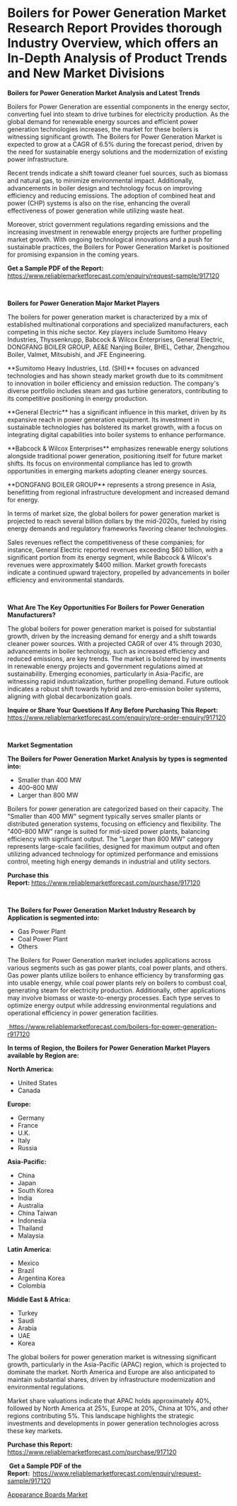 <p><h1>Boilers for Power Generation Market Research Report Provides thorough Industry Overview, which offers an In-Depth Analysis of Product Trends and New Market Divisions</h1></p><p><strong>Boilers for Power Generation Market Analysis and Latest Trends</strong></p>
<p><p>Boilers for Power Generation are essential components in the energy sector, converting fuel into steam to drive turbines for electricity production. As the global demand for renewable energy sources and efficient power generation technologies increases, the market for these boilers is witnessing significant growth. The Boilers for Power Generation Market is expected to grow at a CAGR of 6.5% during the forecast period, driven by the need for sustainable energy solutions and the modernization of existing power infrastructure.</p><p>Recent trends indicate a shift toward cleaner fuel sources, such as biomass and natural gas, to minimize environmental impact. Additionally, advancements in boiler design and technology focus on improving efficiency and reducing emissions. The adoption of combined heat and power (CHP) systems is also on the rise, enhancing the overall effectiveness of power generation while utilizing waste heat.</p><p>Moreover, strict government regulations regarding emissions and the increasing investment in renewable energy projects are further propelling market growth. With ongoing technological innovations and a push for sustainable practices, the Boilers for Power Generation Market is positioned for promising expansion in the coming years.</p></p>
<p><strong>Get a Sample PDF of the Report:&nbsp;</strong> <a href="https://www.reliablemarketforecast.com/enquiry/request-sample/917120?utm_campaign=2441&utm_medium=2&utm_source=Github&utm_content=ia&utm_term=21022025&utm_id=boilers-for-power-generation">https://www.reliablemarketforecast.com/enquiry/request-sample/917120</a></p>
<p>&nbsp;</p>
<p><strong>Boilers for Power Generation Major Market Players</strong></p>
<p><p>The boilers for power generation market is characterized by a mix of established multinational corporations and specialized manufacturers, each competing in this niche sector. Key players include Sumitomo Heavy Industries, Thyssenkrupp, Babcock & Wilcox Enterprises, General Electric, DONGFANG BOILER GROUP, AE&E Nanjing Boiler, BHEL, Cethar, Zhengzhou Boiler, Valmet, Mitsubishi, and JFE Engineering.</p><p>**Sumitomo Heavy Industries, Ltd. (SHI)** focuses on advanced technologies and has shown steady market growth due to its commitment to innovation in boiler efficiency and emission reduction. The company's diverse portfolio includes steam and gas turbine generators, contributing to its competitive positioning in energy production.</p><p>**General Electric** has a significant influence in this market, driven by its expansive reach in power generation equipment. Its investment in sustainable technologies has bolstered its market growth, with a focus on integrating digital capabilities into boiler systems to enhance performance. </p><p>**Babcock & Wilcox Enterprises** emphasizes renewable energy solutions alongside traditional power generation, positioning itself for future market shifts. Its focus on environmental compliance has led to growth opportunities in emerging markets adopting cleaner energy sources.</p><p>**DONGFANG BOILER GROUP** represents a strong presence in Asia, benefitting from regional infrastructure development and increased demand for energy. </p><p>In terms of market size, the global boilers for power generation market is projected to reach several billion dollars by the mid-2020s, fueled by rising energy demands and regulatory frameworks favoring cleaner technologies. </p><p>Sales revenues reflect the competitiveness of these companies; for instance, General Electric reported revenues exceeding $60 billion, with a significant portion from its energy segment, while Babcock & Wilcox's revenues were approximately $400 million. Market growth forecasts indicate a continued upward trajectory, propelled by advancements in boiler efficiency and environmental standards.</p></p>
<p>&nbsp;</p>
<p><strong>What Are The Key Opportunities For Boilers for Power Generation Manufacturers?</strong></p>
<p><p>The global boilers for power generation market is poised for substantial growth, driven by the increasing demand for energy and a shift towards cleaner power sources. With a projected CAGR of over 4% through 2030, advancements in boiler technology, such as increased efficiency and reduced emissions, are key trends. The market is bolstered by investments in renewable energy projects and government regulations aimed at sustainability. Emerging economies, particularly in Asia-Pacific, are witnessing rapid industrialization, further propelling demand. Future outlook indicates a robust shift towards hybrid and zero-emission boiler systems, aligning with global decarbonization goals.</p></p>
<p><strong>Inquire or Share Your Questions If Any Before Purchasing This Report:</strong> <a href="https://www.reliablemarketforecast.com/enquiry/pre-order-enquiry/917120?utm_campaign=2441&utm_medium=2&utm_source=Github&utm_content=ia&utm_term=21022025&utm_id=boilers-for-power-generation">https://www.reliablemarketforecast.com/enquiry/pre-order-enquiry/917120</a></p>
<p>&nbsp;</p>
<p><strong>Market Segmentation</strong></p>
<p><strong>The Boilers for Power Generation Market Analysis by types is segmented into:</strong></p>
<p><ul><li>Smaller than 400 MW</li><li>400–800 MW</li><li>Larger than 800 MW</li></ul></p>
<p><p>Boilers for power generation are categorized based on their capacity. The "Smaller than 400 MW" segment typically serves smaller plants or distributed generation systems, focusing on efficiency and flexibility. The "400–800 MW" range is suited for mid-sized power plants, balancing efficiency with significant output. The "Larger than 800 MW" category represents large-scale facilities, designed for maximum output and often utilizing advanced technology for optimized performance and emissions control, meeting high energy demands in industrial and utility sectors.</p></p>
<p><strong>Purchase this Report:&nbsp;</strong><a href="https://www.reliablemarketforecast.com/purchase/917120?utm_campaign=2441&utm_medium=2&utm_source=Github&utm_content=ia&utm_term=21022025&utm_id=boilers-for-power-generation">https://www.reliablemarketforecast.com/purchase/917120</a></p>
<p>&nbsp;</p>
<p><strong>The Boilers for Power Generation Market Industry Research by Application is segmented into:</strong></p>
<p><ul><li>Gas Power Plant</li><li>Coal Power Plant</li><li>Others</li></ul></p>
<p><p>The Boilers for Power Generation market includes applications across various segments such as gas power plants, coal power plants, and others. Gas power plants utilize boilers to enhance efficiency by transforming gas into usable energy, while coal power plants rely on boilers to combust coal, generating steam for electricity production. Additionally, other applications may involve biomass or waste-to-energy processes. Each type serves to optimize energy output while addressing environmental regulations and operational efficiency in power generation facilities.</p></p>
<p><a href="https://www.reliablemarketforecast.com/boilers-for-power-generation-r917120?utm_campaign=2441&utm_medium=2&utm_source=Github&utm_content=ia&utm_term=21022025&utm_id=boilers-for-power-generation">&nbsp;https://www.reliablemarketforecast.com/boilers-for-power-generation-r917120</a></p>
<p><strong>In terms of Region, the Boilers for Power Generation Market Players available by Region are:</strong></p>
<p>
    <p> <strong> North America: </strong>
        <ul>
            <li>United States</li>
            <li>Canada</li>
        </ul>
        </p> 
    <p> <strong> Europe: </strong>
        <ul>
            <li>Germany</li>
            <li>France</li>
            <li>U.K.</li>
            <li>Italy</li>
            <li>Russia</li>
        </ul>
        </p> 
    <p> <strong> Asia-Pacific: </strong>
        <ul>
            <li>China</li>
            <li>Japan</li>
            <li>South Korea</li>
            <li>India</li>
            <li>Australia</li>
            <li>China Taiwan</li>
            <li>Indonesia</li>
            <li>Thailand</li>
            <li>Malaysia</li>
        </ul>
        </p> 
    <p> <strong> Latin America: </strong>
        <ul>
            <li>Mexico</li>
            <li>Brazil</li>
            <li>Argentina Korea</li>
            <li>Colombia</li>
        </ul>
        </p> 
    <p> <strong> Middle East & Africa: </strong>
        <ul>
            <li>Turkey</li>
            <li>Saudi</li>
            <li>Arabia</li>
            <li>UAE</li>
            <li>Korea</li>
        </ul>
    </p>
    </p>
<p><p>The global boilers for power generation market is witnessing significant growth, particularly in the Asia-Pacific (APAC) region, which is projected to dominate the market. North America and Europe are also anticipated to maintain substantial shares, driven by infrastructure modernization and environmental regulations. </p><p>Market share valuations indicate that APAC holds approximately 40%, followed by North America at 25%, Europe at 20%, China at 10%, and other regions contributing 5%. This landscape highlights the strategic investments and developments in power generation technologies across these key markets.</p></p>
<p><strong>Purchase this Report: </strong><a href="https://www.reliablemarketforecast.com/purchase/917120?utm_campaign=2441&utm_medium=2&utm_source=Github&utm_content=ia&utm_term=21022025&utm_id=boilers-for-power-generation">https://www.reliablemarketforecast.com/purchase/917120</a></p>
<p>&nbsp;<strong>Get a Sample PDF of the Report:&nbsp;&nbsp;</strong><a href="https://www.reliablemarketforecast.com/enquiry/request-sample/917120?utm_campaign=2441&utm_medium=2&utm_source=Github&utm_content=ia&utm_term=21022025&utm_id=boilers-for-power-generation">https://www.reliablemarketforecast.com/enquiry/request-sample/917120</a></p>
<p><strong></strong></p>
<p><p><a href="https://github.com/denuetkachci/Market-Research-Report-List-1/blob/main/appearance-boards-market.md?utm_campaign=2441&utm_medium=2&utm_source=Github&utm_content=ia&utm_term=21022025&utm_id=boilers-for-power-generation">Appearance Boards Market</a></p></p>